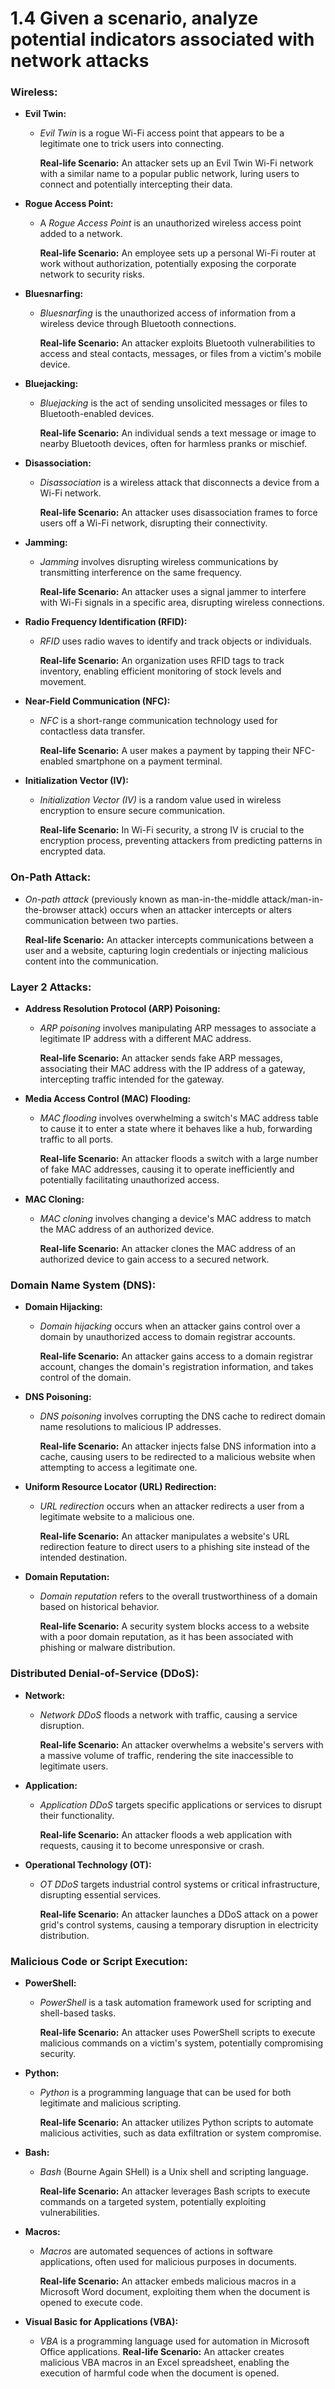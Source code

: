 # 1.4 Given a scenario, analyze potential indicators associated with network attacks

### **Wireless:**

- **Evil Twin:**

  - _Evil Twin_ is a rogue Wi-Fi access point that appears to be a legitimate one to trick users into connecting.

    **Real-life Scenario:** An attacker sets up an Evil Twin Wi-Fi network with a similar name to a popular public network, luring users to connect and potentially intercepting their data.

- **Rogue Access Point:**

  - A _Rogue Access Point_ is an unauthorized wireless access point added to a network.

    **Real-life Scenario:** An employee sets up a personal Wi-Fi router at work without authorization, potentially exposing the corporate network to security risks.

- **Bluesnarfing:**

  - _Bluesnarfing_ is the unauthorized access of information from a wireless device through Bluetooth connections.

    **Real-life Scenario:** An attacker exploits Bluetooth vulnerabilities to access and steal contacts, messages, or files from a victim's mobile device.

- **Bluejacking:**

  - _Bluejacking_ is the act of sending unsolicited messages or files to Bluetooth-enabled devices.

    **Real-life Scenario:** An individual sends a text message or image to nearby Bluetooth devices, often for harmless pranks or mischief.

- **Disassociation:**

  - _Disassociation_ is a wireless attack that disconnects a device from a Wi-Fi network.

    **Real-life Scenario:** An attacker uses disassociation frames to force users off a Wi-Fi network, disrupting their connectivity.

- **Jamming:**

  - _Jamming_ involves disrupting wireless communications by transmitting interference on the same frequency.

    **Real-life Scenario:** An attacker uses a signal jammer to interfere with Wi-Fi signals in a specific area, disrupting wireless connections.

- **Radio Frequency Identification (RFID):**

  - _RFID_ uses radio waves to identify and track objects or individuals.

    **Real-life Scenario:** An organization uses RFID tags to track inventory, enabling efficient monitoring of stock levels and movement.

- **Near-Field Communication (NFC):**

  - _NFC_ is a short-range communication technology used for contactless data transfer.

    **Real-life Scenario:** A user makes a payment by tapping their NFC-enabled smartphone on a payment terminal.

- **Initialization Vector (IV):**

  - _Initialization Vector (IV)_ is a random value used in wireless encryption to ensure secure communication.

    **Real-life Scenario:** In Wi-Fi security, a strong IV is crucial to the encryption process, preventing attackers from predicting patterns in encrypted data.

### **On-Path Attack:**

- _On-path attack_ (previously known as man-in-the-middle attack/man-in-the-browser attack) occurs when an attacker intercepts or alters communication between two parties.

  **Real-life Scenario:** An attacker intercepts communications between a user and a website, capturing login credentials or injecting malicious content into the communication.

### **Layer 2 Attacks:**

- **Address Resolution Protocol (ARP) Poisoning:**

  - _ARP poisoning_ involves manipulating ARP messages to associate a legitimate IP address with a different MAC address.

    **Real-life Scenario:** An attacker sends fake ARP messages, associating their MAC address with the IP address of a gateway, intercepting traffic intended for the gateway.

- **Media Access Control (MAC) Flooding:**

  - _MAC flooding_ involves overwhelming a switch's MAC address table to cause it to enter a state where it behaves like a hub, forwarding traffic to all ports.

    **Real-life Scenario:** An attacker floods a switch with a large number of fake MAC addresses, causing it to operate inefficiently and potentially facilitating unauthorized access.

- **MAC Cloning:**

  - _MAC cloning_ involves changing a device's MAC address to match the MAC address of an authorized device.

    **Real-life Scenario:** An attacker clones the MAC address of an authorized device to gain access to a secured network.

### **Domain Name System (DNS):**

- **Domain Hijacking:**

  - _Domain hijacking_ occurs when an attacker gains control over a domain by unauthorized access to domain registrar accounts.

    **Real-life Scenario:** An attacker gains access to a domain registrar account, changes the domain's registration information, and takes control of the domain.

- **DNS Poisoning:**

  - _DNS poisoning_ involves corrupting the DNS cache to redirect domain name resolutions to malicious IP addresses.

    **Real-life Scenario:** An attacker injects false DNS information into a cache, causing users to be redirected to a malicious website when attempting to access a legitimate one.

- **Uniform Resource Locator (URL) Redirection:**

  - _URL redirection_ occurs when an attacker redirects a user from a legitimate website to a malicious one.

    **Real-life Scenario:** An attacker manipulates a website's URL redirection feature to direct users to a phishing site instead of the intended destination.

- **Domain Reputation:**

  - _Domain reputation_ refers to the overall trustworthiness of a domain based on historical behavior.

    **Real-life Scenario:** A security system blocks access to a website with a poor domain reputation, as it has been associated with phishing or malware distribution.

### **Distributed Denial-of-Service (DDoS):**

- **Network:**

  - _Network DDoS_ floods a network with traffic, causing a service disruption.

    **Real-life Scenario:** An attacker overwhelms a website's servers with a massive volume of traffic, rendering the site inaccessible to legitimate users.

- **Application:**

  - _Application DDoS_ targets specific applications or services to disrupt their functionality.

    **Real-life Scenario:** An attacker floods a web application with requests, causing it to become unresponsive or crash.

- **Operational Technology (OT):**

  - _OT DDoS_ targets industrial control systems or critical infrastructure, disrupting essential services.

    **Real-life Scenario:** An attacker launches a DDoS attack on a power grid's control systems, causing a temporary disruption in electricity distribution.

### **Malicious Code or Script Execution:**

- **PowerShell:**

  - _PowerShell_ is a task automation framework used for scripting and shell-based tasks.

    **Real-life Scenario:** An attacker uses PowerShell scripts to execute malicious commands on a victim's system, potentially compromising security.

- **Python:**

  - _Python_ is a programming language that can be used for both legitimate and malicious scripting.

    **Real-life Scenario:** An attacker utilizes Python scripts to automate malicious activities, such as data exfiltration or system compromise.

- **Bash:**

  - _Bash_ (Bourne Again SHell) is a Unix shell and scripting language.

    **Real-life Scenario:** An attacker leverages Bash scripts to execute commands on a targeted system, potentially exploiting vulnerabilities.

- **Macros:**

  - _Macros_ are automated sequences of actions in software applications, often used for malicious purposes in documents.

    **Real-life Scenario:** An attacker embeds malicious macros in a Microsoft Word document, exploiting them when the document is opened to execute code.

- **Visual Basic for Applications (VBA):**
  - _VBA_ is a programming language used for automation in Microsoft Office applications. **Real-life Scenario:** An attacker creates malicious VBA macros in an Excel spreadsheet, enabling the execution of harmful code when the document is opened.
